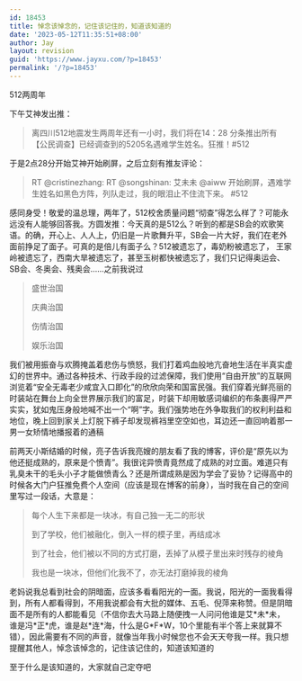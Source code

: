 ```yaml
---
id: 18453
title: 悼念该悼念的，记住该记住的，知道该知道的
date: '2023-05-12T11:35:51+08:00'
author: Jay
layout: revision
guid: 'https://www.jayxu.com/?p=18453'
permalink: '/?p=18453'
---
```


<!-- wp:paragraph -->
<p>512两周年</p>
<!-- /wp:paragraph -->

<!-- wp:paragraph -->
<p>下午艾神发出推：</p>
<!-- /wp:paragraph -->

<!-- wp:quote -->
<blockquote class="wp-block-quote"><!-- wp:paragraph -->
<p>离四川512地震发生两周年还有一小时，我们将在14：28 分条推出所有【公民调查】已经调查到的5205名遇难学生姓名。狂推！#512</p>
<!-- /wp:paragraph --></blockquote>
<!-- /wp:quote -->

<!-- wp:paragraph -->
<p>于是2点28分开始艾神开始刷屏，之后立刻有推友评论：</p>
<!-- /wp:paragraph -->

<!-- wp:quote -->
<blockquote class="wp-block-quote"><!-- wp:paragraph -->
<p>RT @cristinezhang: RT @songshinan: 艾未未 @aiww 开始刷屏，遇难学生姓名如黑色方阵，列队走过，我的眼泪止不住流下来。 #512</p>
<!-- /wp:paragraph --></blockquote>
<!-- /wp:quote -->

<!-- wp:paragraph -->
<p>感同身受！敬爱的温总理，两年了，512校舍质量问题“彻查”得怎么样了？可能永远没有人能够回答我。方圆发推：今天真的是512么？听到的都是SB会的欢歌笑语。的确，开心上、人人上，仍旧是一片歌舞升平，SB会一片大好，我们在老外面前挣足了面子。可真的是倍儿有面子么？512被遗忘了，毒奶粉被遗忘了， 王家岭被遗忘了，西南大旱被遗忘了，甚至玉树都快被遗忘了，我们只记得奥运会、SB会、冬奥会、残奥会……之前我说过</p>
<!-- /wp:paragraph -->

<!-- wp:quote -->
<blockquote class="wp-block-quote"><!-- wp:paragraph -->
<p>盛世治国</p>
<!-- /wp:paragraph -->

<!-- wp:paragraph -->
<p>庆典治国</p>
<!-- /wp:paragraph -->

<!-- wp:paragraph -->
<p>伤情治国</p>
<!-- /wp:paragraph -->

<!-- wp:paragraph -->
<p>娱乐治国</p>
<!-- /wp:paragraph --></blockquote>
<!-- /wp:quote -->

<!-- wp:paragraph -->
<p>我们被用振奋与欢腾掩盖着悲伤与愤怒，我们打着鸡血般地亢奋地生活在半真实虚幻的世界中。通过各种技术、行政手段的过滤保障，我们使用“自由开放”的互联网浏览着“安全无毒老少咸宜入口即化”的欣欣向荣和国富民强。我们穿着光鲜亮丽的时装站在舞台上向全世界展示我们的富足，时装下却用敏感词编织的布条裹得严严实实，犹如鬼压身般地喊不出一个“啊”字。我们强势地在外争取我们的权利利益和地位，晚上回到家关上灯脱下裤子却发现裤裆里空空如也，耳边还一直回响着那一男一女矫情地播报着的通稿</p>
<!-- /wp:paragraph -->

<!-- wp:paragraph -->
<p>前两天小斯结婚的时候，亮子告诉我亮嫂的朋友看了我的博客，评价是“原先以为他还挺成熟的，原来是个愤青”。我很诧异愤青竟然成了成熟的对立面。难道只有乳臭未干的毛头小子才能做愤青么？还是所谓成熟是因为学会了妥协？记得高中的时候各大门户狂推免费个人空间（应该是现在博客的前身），当时我在自己的空间里写过一段话，大意是：</p>
<!-- /wp:paragraph -->

<!-- wp:quote -->
<blockquote class="wp-block-quote"><!-- wp:paragraph -->
<p>每个人生下来都是一块冰，有自己独一无二的形状</p>
<!-- /wp:paragraph -->

<!-- wp:paragraph -->
<p>到了学校，他们被融化，倒入一样的模子里，再结成冰</p>
<!-- /wp:paragraph -->

<!-- wp:paragraph -->
<p>到了社会，他们被以不同的方式打磨，丢掉了从模子里出来时残存的棱角</p>
<!-- /wp:paragraph -->

<!-- wp:paragraph -->
<p>我也是一块冰，但他们化我不了，亦无法打磨掉我的棱角</p>
<!-- /wp:paragraph --></blockquote>
<!-- /wp:quote -->

<!-- wp:paragraph -->
<p>老妈说我总看到社会的阴暗面，应该多看看阳光的一面。我说，阳光的一面我看得到，所有人都看得到，不用我说都会有大批的媒体、五毛、倪萍来称赞。但是阴暗面不是所有的人都能看见（不信你去大马路上随便拽一人问问他谁是艾*未*未，谁是冯*正*虎，谁是赵*连*海，什么是G*F*W，10个里能有半个答上来就算不错），因此需要有不同的声音，就像当年我小时候您也不会天天夸我一样。我只想提醒其他人，悼念该悼念的，记住该记住的，知道该知道的</p>
<!-- /wp:paragraph -->

<!-- wp:paragraph -->
<p>至于什么是该知道的，大家就自己定夺吧</p>
<!-- /wp:paragraph -->

<!-- wp:gallery {"linkTo":"attachment"} -->
<figure class="wp-block-gallery has-nested-images columns-default is-cropped"><!-- wp:image {"id":2163,"linkDestination":"custom"} -->
<figure class="wp-block-image"><a href="http://jayxu.com/log/wp-content/uploads/2010/05/512.png"><img src="http://jayxu.com/log/wp-content/uploads/2010/05/512.png" alt="" class="wp-image-2163" title="512"/></a></figure>
<!-- /wp:image --></figure>
<!-- /wp:gallery -->